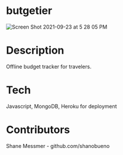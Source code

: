 # butgetier

![Screen Shot 2021-09-23 at 5 28 05 PM](https://user-images.githubusercontent.com/64555171/134586599-73f046c3-8429-41a8-8b65-fa1ab5a79879.png)

# Description

Offline budget tracker for travelers.

# Tech

Javascript, MongoDB, Heroku for deployment

# Contributors

Shane Messmer - github.com/shanobueno
